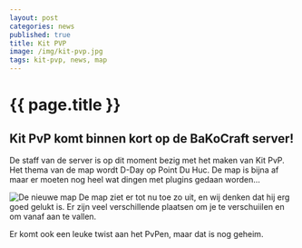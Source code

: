 ```yaml
---
layout: post
categories: news
published: true
title: Kit PVP
image: /img/kit-pvp.jpg
tags: kit-pvp, news, map
---
```


# {{ page.title }}

## Kit PvP komt binnen kort op de BaKoCraft server!
De staff van de server is op dit moment bezig met het maken van Kit PvP. Het thema van de map wordt D-Day op Point Du Huc. De map is bijna af maar er moeten nog heel wat dingen met plugins gedaan worden...

![De nieuwe map](/img/kit-pvp-map.jpg)
De map ziet er tot nu toe zo uit, en wij denken dat hij erg goed gelukt is. Er zijn veel verschillende plaatsen om je te verschuiilen en om vanaf aan te vallen.

Er komt ook een leuke twist aan het PvPen, maar dat is nog geheim.
